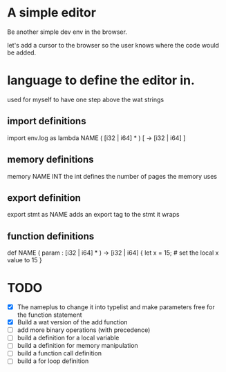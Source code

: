 # A simple editor
Be another simple dev env in the browser.

let's add a cursor to the browser so the user knows where the code would be added.

# language to define the editor in.
used for myself to have one step above the wat strings

## import definitions
import env.log as lambda NAME ( [i32 | i64] * ) [ -> [i32 | i64] ]

## memory definitions
memory NAME INT
the int defines the number of pages the memory uses

## export definition
export stmt as NAME
adds an export tag to the stmt it wraps

## function definitions
def NAME ( param : [i32 | i64] * ) -> [i32 | i64] {
    let x = 15; # set the local x value to 15
}

# TODO
- [x] The nameplus to change it into typelist and make parameters free for the function statement
- [x] Build a wat version of the add function
- [ ] add more binary operations (with precedence)
- [ ] build a definition for a local variable
- [ ] build a definition for memory manipulation
- [ ] build a function call definition
- [ ] build a for loop definition